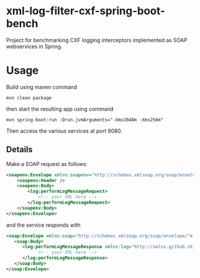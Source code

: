 # xml-log-filter-cxf-spring-boot-bench
Project for benchmarking CXF logging interceptors implemented as SOAP webservices in Spring. 

# Usage
Build using maven command

	mvn clean package
	
then start the resulting app using command

	mvn spring-boot:run -Drun.jvmArguments="-Xmx2048m -Xms256m"

Then access the various services at port 8080.

## Details
Make a SOAP request as follows:

```xml
<soapenv:Envelope xmlns:soapenv="http://schemas.xmlsoap.org/soap/envelope/" xmlns:log="http://xmlns.github.skjolber.com/schema/logger">
	<soapenv:Header />
	<soapenv:Body>
		<log:performLogMessageRequest>
			<!-- your XML here -->
		</log:performLogMessageRequest>
	</soapenv:Body>
</soapenv:Envelope>
```

and the service responds with

```xml
<soap:Envelope xmlns:soap="http://schemas.xmlsoap.org/soap/envelope/">
   <soap:Body>
      <log:performLogMessageResponse xmlns:log="http://xmlns.github.skjolber.com/schema/logger">
			<!-- your XML here -->
      </log:performLogMessageResponse>
   </soap:Body>
</soap:Envelope>
```
